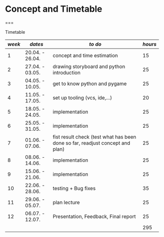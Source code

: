 # Concept and Timetable
===

Timetable

| *week*	| *dates* 			| *to do* 									| *hours* |
|---|---|---|---|
| 1 	| 20.04. - 26.04. 	| concept and time estimation 				| 15 	| 
| 2 	| 27.04. - 03.05. 	| drawing storyboard and python introduction| 25 	|
| 3 	| 04.05. - 10.05. 	| get to know python and pygame 			| 25 	| 
| 4 	| 11.05. - 17.05. 	| set up tooling (vcs, ide,...) 			| 20 	|
| 5 	| 18.05. - 24.05. 	| implementation 							| 25 	|
| 6 	| 25.05. - 31.05. 	| implementation 							| 25 	|
| 7 	| 01.06. - 07.06. 	| fist result check (test what has been done so far, readjust concept and plan) | 25 |
| 8 	| 08.06. - 14.06. 	| implementation 							| 25 	|
| 9 	| 15.06. - 21.06. 	| implementation 							| 25 	|
| 10 	| 22.06. - 28.06. 	| testing + Bug fixes 						| 35 	|
| 11 	| 29.06. - 05.07. 	| plan lecture 								| 25 	|
| 12 	| 06.07. - 12.07. 	| Presentation, Feedback, Final report 		| 25 	|
| 		| 					| 											| 295	| 
